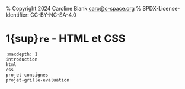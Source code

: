 % Copyright 2024 Caroline Blank <caro@c-space.org>
% SPDX-License-Identifier: CC-BY-NC-SA-4.0

# 1{sup}`re` - HTML et CSS

```{toctree}
:maxdepth: 1
introduction
html
css
projet-consignes
projet-grille-evaluation

```
